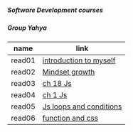 ##### Software Development courses
##### <a href="https://canvas.instructure.com/courses/2511067"></a>
##### <a href="https://canvas.instructure.com/courses/2511085"></a>
#####  Group Yahya

name   | link 
------ | -----
read01 |[introduction to myself](1.md)
read02 |[Mindset growth](2.md)
read03 |[ch 18 Js](3.md)
read04 |[ch 1 Js](4.md)
read05 |[Js loops and conditions](5.md)
read06 |[function and css](06read.md)

